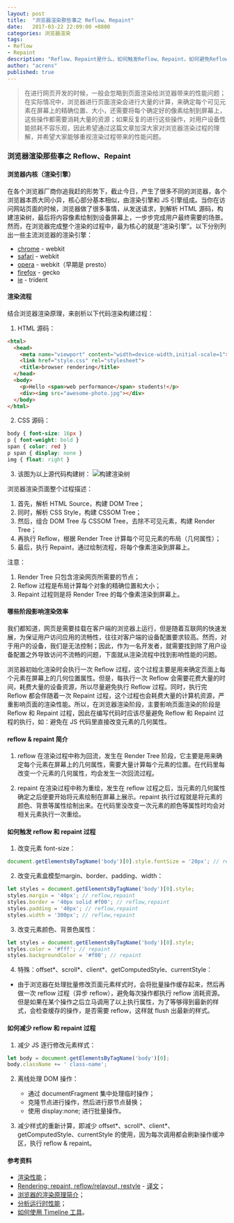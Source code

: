 ```yaml
---
layout: post
title:  "浏览器渲染那些事之 Reflow、Repaint"
date:   2017-03-22 22:09:00 +0800
categories: 浏览器渲染
tags: 
- Reflow
- Repaint
description: "Reflow、Repaint是什么，如何触发Reflow、Repaint，如何避免Reflow、Repaint"
author: "acrens"
published: true
---
```


> 在进行网页开发的时候，一般会忽略到页面渲染给浏览器带来的性能问题；在实际情况中，浏览器进行页面渲染会进行大量的计算，来确定每个可见元素在屏幕上的精确位置、大小，还需要将每个确定好的像素绘制到屏幕上，这些操作都需要消耗大量的资源；如果反复的进行这些操作，对用户设备性能损耗不容乐观，因此希望通过这篇文章加深大家对浏览器渲染过程的理解，并希望大家能够重视渲染过程带来的性能问题。
<!-- more -->

### 浏览器渲染那些事之 Reflow、Repaint

#### 浏览器内核（渲染引擎）
在各个浏览器厂商你追我赶的形势下，截止今日，产生了很多不同的浏览器，各个浏览器本质大同小异，核心部分基本相似，由渲染引擎和 JS 引擎组成。当你在访问网站页面的时候，浏览器做了很多事情，从发送请求，到解析 HTML 源码，构建渲染树，最后将内容像素绘制到设备屏幕上，一步步完成用户最终需要的场景。然而，在浏览器完成整个渲染的过程中，最为核心的就是“渲染引擎”。以下分别列出一些主流浏览器的渲染引擎：
- [chrome](http://www.google.cn/intl/zh-CN/chrome/browser/desktop/index.html) - webkit
- [safari](http://www.apple.com/cn/safari/) - webkit
- [opera](http://www.opera.com/zh-cn) - webkit（早期是 presto）
- [firefox](https://www.mozilla.org/en-US/firefox/products/) - gecko
- [ie](https://support.microsoft.com/zh-tw/help/17621/internet-explorer-downloads) - trident

#### 渲染流程
结合浏览器渲染原理，来剖析以下代码渲染构建过程：
1. HTML 源码：
``` html
<html>
  <head>
    <meta name="viewport" content="width=device-width,initial-scale=1">
    <link href="style.css" rel="stylesheet">
    <title>browser rendering</title>
  </head>
  <body>
    <p>Hello <span>web performance</span> students!</p>
    <div><img src="awesome-photo.jpg"></div>
  </body>
</html>
```
2. CSS 源码：
``` css
body { font-size: 16px }
p { font-weight: bold }
span { color: red }
p span { display: none }
img { float: right }
```
3. 该图为以上源代码构建树：
![构建渲染树](/css/images/render-tree-construction.png)

浏览器渲染页面整个过程描述：
1. 首先，解析 HTML Source，构建 DOM Tree；
2. 同时，解析 CSS Style，构建 CSSOM Tree；
3. 然后，组合 DOM Tree 与 CSSOM Tree，去除不可见元素，构建 Render Tree；
4. 再执行 Reflow，根据 Render Tree 计算每个可见元素的布局（几何属性）；
5. 最后，执行 Repaint，通过绘制流程，将每个像素渲染到屏幕上。

注意：
1. Render Tree 只包含渲染网页所需要的节点；
2. Reflow 过程是布局计算每个对象的精确位置和大小；
3. Repaint 过程则是将 Render Tree 的每个像素渲染到屏幕上。

#### 哪些阶段影响渲染效率
我们都知道，网页是需要挂载在客户端的浏览器上运行，但是随着互联网的快速发展，为保证用户访问应用的流畅性，往往对客户端的设备配置要求较高。然而，对于用户的设备，我们是无法控制；因此，作为一名开发者，就需要找到除了用户设备配置之外导致访问不流畅的问题，下面就从渲染流程中找到影响性能的问题。

浏览器初始化渲染时会执行一次 Reflow 过程，这个过程主要是用来确定页面上每个元素在屏幕上的几何位置属性。但是，每执行一次 Reflow 会需要花费大量的时间，耗费大量的设备资源，所以尽量避免执行 Reflow 过程。同时，执行完 Reflow 都会伴随着一次 Repaint 过程，这个过程也会耗费大量的计算机资源，严重影响页面的渲染性能。所以，在浏览器渲染阶段，主要影响页面渲染的阶段是 Reflow 和 Repaint 过程，因此在编写代码时应该尽量避免 Reflow 和 Repaint 过程的执行，如：避免在 JS 代码里直接改变元素的几何属性。

#### reflow & repaint 简介
1. reflow 在渲染过程中称为回流，发生在 Render Tree 阶段，它主要是用来确定每个元素在屏幕上的几何属性，需要大量计算每个元素的位置。在代码里每改变一个元素的几何属性，均会发生一次回流过程。

2. repaint 在渲染过程中称为重绘，发生在 reflow 过程之后，当元素的几何属性确定之后便要开始将元素绘制在屏幕上展示。repaint 执行过程就是将元素的颜色、背景等属性绘制出来。在代码里没改变一次元素的颜色等属性时均会对相关元素执行一次重绘。

#### 如何触发 reflow 和 repaint 过程
1. 改变元素 font-size：
``` javascript
document.getElementsByTagName('body')[0].style.fontSize = '20px'; // reflow,repaint
```
2. 改变元素盒模型margin、border、padding、width：
``` javascript
let styles = document.getElementsByTagName('body')[0].style;
styles.margin = '40px'; // reflow,repaint
styles.border = '40px solid #f00'; // reflow,repaint
styles.padding = '40px'; // reflow,repaint
styles.width = '300px'; // reflow,repaint
```
3. 改变元素颜色、背景色属性：
``` javascript
let styles = document.getElementsByTagName('body')[0].style;
styles.color = '#fff'; // repaint
styles.backgroundColor = '#f00'; // repaint
```
4. 特殊：offset*、scroll*、client*、getComputedStyle、currentStyle：
- 由于浏览器在处理批量修改页面元素样式时，会将批量操作缓存起来，然后再做一次 reflow 过程（异步 reflow），避免每次操作都执行 reflow 消耗资源。但是如果在某个操作之后立马调用了以上执行属性，为了等够得到最新的样式，会检查缓存的操作，是否需要 reflow，这样就 flush 出最新的样式。

#### 如何减少 reflow 和 repaint 过程
1. 减少 JS 逐行修改元素样式：
``` javascript
let body = document.getElementsByTagName('body')[0];
body.className += ' class-name';
```
2. 离线处理 DOM 操作：
    - 通过 documentFragment 集中处理临时操作；
    - 克隆节点进行操作，然后进行原节点替换；
    - 使用 display:none; 进行批量操作。
    
3. 减少样式的重新计算，即减少 offset*、scroll*、client*、getComputedStyle、currentStyle 的使用，因为每次调用都会刷新操作缓冲区，执行 reflow & repaint。

#### 参考资料
- [渲染性能](https://developers.google.com/web/fundamentals/performance/rendering/)；
- [Rendering: repaint, reflow/relayout, restyle](http://www.phpied.com/rendering-repaint-reflowrelayout-restyle/) - [译文](http://www.cnblogs.com/ihardcoder/p/3927709.html)；
- [浏览器的渲染原理简介](http://coolshell.cn/articles/9666.html)；
- [分析运行时性能](https://developers.google.com/web/tools/chrome-devtools/rendering-tools/)；
- [如何使用 Timeline 工具](https://developers.google.com/web/tools/chrome-devtools/evaluate-performance/timeline-tool#profile-js)。